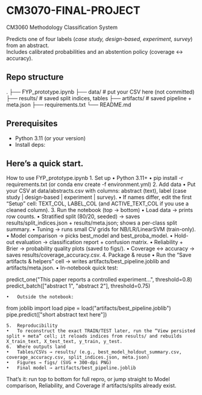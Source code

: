 # CM3070-FINAL-PROJECT
CM3060 Methodology Classification System 

Predicts one of four labels (*case study, design-based, experiment, survey*) from an abstract.  
Includes calibrated probabilities and an abstention policy (coverage ↔ accuracy).

## Repo structure

.
├── FYP_prototype.ipynb
├── data/                # put your CSV here (not committed)
├── results/             # saved split indices, tables
├── artifacts/           # saved pipeline + meta.json
├── requirements.txt
└── README.md

## Prerequisites
- Python 3.11 (or your version)
- Install deps:

## Here’s a quick start.
How to use FYP_prototype.ipynb
	1.	Set up
	•	Python 3.11+
	•	pip install -r requirements.txt (or conda env create -f environment.yml)
	2.	Add data
	•	Put your CSV at data/abstracts.csv with columns:
abstract (text), label (case study | design-based | experiment | survey).
	•	If names differ, edit the first “Setup” cell: TEXT_COL, LABEL_COL (and ACTIVE_TEXT_COL if you use a cleaned column).
	3.	Run the notebook (top → bottom)
	•	Load data → prints row counts.
	•	Stratified split (80/20, seeded) → saves results/split_indices.json + results/meta.json; shows a per-class split summary.
	•	Tuning → runs small CV grids for NB/LR/LinearSVM (train-only).
	•	Model comparison → picks best_model and best_proba_model.
	•	Hold-out evaluation → classification report + confusion matrix.
	•	Reliability + Brier → probability quality plots (saved to figs/).
	•	Coverage ↔ accuracy → saves results/coverage_accuracy.csv.
	4.	Package & reuse
	•	Run the “Save artifacts & helpers” cell → writes
artifacts/best_pipeline.joblib and artifacts/meta.json.
	•	In-notebook quick test:

predict_one("This paper reports a controlled experiment...", threshold=0.8)
predict_batch(["abstract 1", "abstract 2"], threshold=0.75)


	•	Outside the notebook:

from joblib import load
pipe = load("artifacts/best_pipeline.joblib")
pipe.predict(["short abstract text here"])


	5.	Reproducibility
	•	To reconstruct the exact TRAIN/TEST later, run the “View persisted split + meta” cell; it reloads indices from results/ and rebuilds X_train_text, X_test_text, y_train, y_test.
	6.	Where outputs land
	•	Tables/CSVs → results/ (e.g., best_model_holdout_summary.csv, coverage_accuracy.csv, split_indices.json, meta.json)
	•	Figures → figs/ (SVG + 300-dpi PNG) 
	•	Final model → artifacts/best_pipeline.joblib

That’s it: run top to bottom for full repro, or jump straight to Model comparison, Reliability, and Coverage if artifacts/splits already exist.
